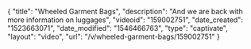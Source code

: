 {
    "title": "Wheeled Garment Bags",
    "description": "And we are back with more information on luggages",
    "videoid": "159002751",
    "date_created": "1523663071",
    "date_modified": "1546466763",
    "type": "captivate",
    "layout": "video",
    "url": "\/v\/wheeled-garment-bags\/159002751"
}